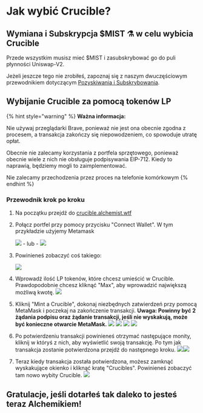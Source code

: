 # Jak wybić Crucible?

## Wymiana i Subskrypcja $MIST ⚗️ w celu wybicia Crucible

Przede wszystkim musisz mieć $MIST i zasubskrybować go do puli płynności Uniswap-V2.

Jeżeli jeszcze tego nie zrobiłeś, zapoznaj się z naszym dwuczęściowym przewodnikiem dotyczącym [Pozyskiwania i Subskrybowania](../../acquiring-and-subscribing.md).

## Wybijanie Crucible za pomocą tokenów LP

{% hint style="warning" %}
**Ważna informacja:** 

Nie używaj przeglądarki Brave, ponieważ nie jest ona obecnie zgodna z procesem, a transakcja zakończy się niepowodzeniem, co spowoduje utratę opłat.

Obecnie nie zalecamy korzystania z portfela sprzętowego, ponieważ obecnie wiele z nich nie obsługuje podpisywania EIP-712. Kiedy to naprawią, będziemy mogli to zaimplementować.

Nie zalecamy przechodzenia przez proces na telefonie komórkowym
{% endhint %}

### Przewodnik krok po kroku

1. Na początku przejdź do [crucible.alchemist.wtf](https://crucible.alchemist.wtf/)
2. Połącz portfel przy pomocy przycisku "Connect Wallet". W tym przykładzie użyjemy Metamask

   ![](../../.gitbook/assets/screenshot-2021-05-07-at-12.48.31.png) - lub - ![](../../.gitbook/assets/screenshot-2021-05-07-at-12.48.38.png) 

3. Powinieneś zobaczyć coś takiego:

    ![](../../.gitbook/assets/screenshot-2021-05-07-at-12.49.57.png) 

4. Wprowadź ilość LP tokenów, które chcesz umieścić w Crucible. Prawdopodobnie chcesz kliknąć "Max", aby wprowadzić największą możliwą kwotę.  ![](../../.gitbook/assets/screenshot-2021-05-07-at-12.50.01.png)  
5. Kliknij "Mint a Crucible", dokonaj niezbędnych zatwierdzeń przy pomocą MetaMask i poczekaj na zakończenie transakcji. **Uwaga: Powinny być 2 żądania podpisu oraz żądanie transakcji, jeśli nie wyskakują, może być konieczne otwarcie MetaMask.** ![](../../.gitbook/assets/screenshot-2021-05-07-at-12.50.05.png)  ![](../../.gitbook/assets/screenshot-2021-05-07-at-12.50.16.png) ![](../../.gitbook/assets/screenshot-2021-05-07-at-12.50.20.png) ![](../../.gitbook/assets/screenshot-2021-05-07-at-12.50.28.png) 
6. Po potwierdzeniu transakcji powinieneś otrzymać następujące monity, kliknij w któryś z nich, aby wyświetlić swoją transakcję. Po tym jak transakcja zostanie potwierdzona przejdź do następnego kroku. ![](../../.gitbook/assets/screenshot-2021-05-07-at-13.12.02.png)![](../../.gitbook/assets/screenshot-2021-05-07-at-13.24.50.png) 
7. Teraz kiedy transakcja została potwierdzona, możesz zamknąć wyskakujące okienko i kliknąć kratę "Crucibles". Powinieneś zobaczyć tam nowo wybity Crucible. ![](../../.gitbook/assets/screenshot-2021-05-07-at-13.01.22.png) 

## Gratulacje, jeśli dotarłeś tak daleko to jesteś teraz Alchemikiem!

